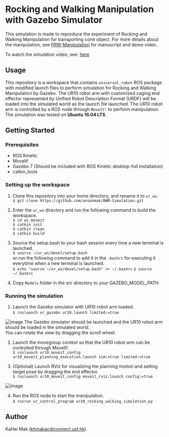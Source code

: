 # Rocking and Walking Manipulation with Gazebo Simulator
This simulation is made to reproduce the experiment of Rocking and Walking Manipulation for transporting cone object. For more details about the manipulation, see [PRW-Manipulation](https://github.com/HKUST-RML/PRW-Manipulation) for manuscript and demo video.  
  
To watch the simulation video, see: [here](https://drive.google.com/file/d/1osyw5b-5jTaDhjVSOWYlr_D6HKPwPvq6/view)

## Usage
This repository is a workspace that contains `universal_robot` ROS package with modified launch files to perform simulation for Rocking and Walking Manipulation by Gazebo. The UR10 robot arm with customized caging end effector represented by Unified Robot Description Format (URDF) will be loaded into the simulated world as the launch file launched. The UR10 robot arm is controlled by a ROS node through `MoveIt!` to perform manipulation. The simulation was tested on **Ubuntu 16.04 LTS**.

## Getting Started

### Prerequisites
- ROS Kinetic
- MoveIt!
- Gazebo 7 (Should be included with ROS Kinetic desktop-full installation)
- catkin_tools

### Setting up the workspace
1. Clone this repository into your home directory, and rename it to `ur_ws`.  
`$ git clone https://github.com/ansonmak/RWM-Simulation.git`
2. Enter the `ur_ws` directory and run the following command to build the workspace.  
`$ cd ws_moveit`  
`$ catkin init`  
`$ catkin clean`  
`$ catkin build`  

3. Source the setup.bash to your bash session every time a new terminal is launched.  
`$ source ~/ur_ws/devel/setup.bash`  
or run the following command to add it in the `.bashrc` for executing it everytime when a new terminal is launched.  
`$ echo "source ~/ur_ws/devel/setup.bash" >> ~/.bashrc`
`$ source ~/.bashrc`  

4. Copy `Models` folder in the src directory to your GAZEBO_MODEL_PATH

### Running the simulation
1. Launch the Gazebo simulator with UR10 robot arm loaded.  
`$ roslaunch ur_gazebo ur10.launch limited:=true`  

![image](https://github.com/ansonmak/RWM-Simulation/blob/master/media/GazeboLaunch.png)
The Gazebo simulator should be launched and the UR10 robot arm should be loaded in the simulated world.  
You can rotate the view by dragging the scroll wheel.

2. Launch the movegroup context so that the UR10 robot arm can be controlled through MoveIt!.  
`$ roslaunch ur10_moveit_config ur10_moveit_planning_execution.launch sim:=true limited:=true`

3. (Optional) Launch RViz for visualizing the planning motion and setting target pose by dragging the end effector.  
`$ roslaunch ur10_moveit_config moveit_rviz.launch config:=true`  

![image](https://github.com/ansonmak/RWM-Simulation/blob/master/media/RVizLaunch.png)

4. Run the ROS node to start the manipulation.  
`$ rosrun ur_control_program ur10_rocking_walking_simulation.py`

## Author
KaHei Mak (khmakac@connect.ust.hk)

